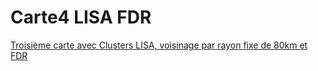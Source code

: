 # Carte4 LISA FDR
 [Troisième carte avec Clusters LISA, voisinage par rayon fixe de 80km et FDR](https://mathiaslauber.github.io/Carte4-LISA-FDR/)
